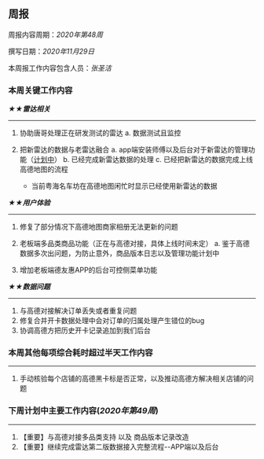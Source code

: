 ## 周报 ##

周报内容周期：*2020年第48周*

撰写日期：*2020年11月29日*

本周报工作内容包含人员：*张圣洁*

### 本周关键工作内容 ###

   

***★★雷达相关***

***

1. 协助唐哥处理正在研发测试的雷达
   a. 数据测试且监控

2. 把新雷达的数据与老雷达融合
   a. app端安装师傅以及后台对于新雷达的管理功能（<u>计划中</u>）
   b. 已经完成新雷达数据的处理
   c. 已经把新雷达的数据完成上线高德地图的流程
   
   - 当前粤海名车坊在高德地图闲忙时显示已经使用新雷达的数据
   
     
   

***★★用户体验***

***

1. 修复了部分情况下高德地图商家相册无法更新的问题
   
2. 老板端多品类商品功能（正在与高德对接，具体上线时间未定）
   a. 鉴于高德数据多次出问题，为防止意外，商品版本日志以及管理功能计划中
   
3. 增加老板端德友惠APP的后台可控侧菜单功能

   


***★★数据问题***

***

1. 与高德对接解决订单丢失或者重复问题
2. 修复合并开卡数据处理中会对订单的归属处理产生错位的bug
3. 协调高德方把历史开卡记录追加到我们后台

 


### 本周其他每项综合耗时超过半天工作内容 ###

***

1. 手动核验每个店铺的高德黑卡标是否正常，以及推动高德方解决相关店铺的问题




### 下周计划中主要工作内容(*2020年第49周*)

***

1. 【重要】与高德对接多品类支持 以及 商品版本记录改造
2. 【重要】继续完成雷达第二版数据接入完整流程--APP端以及后台



